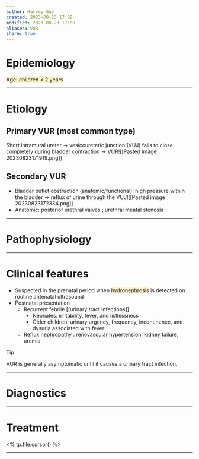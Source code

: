 ```yaml
---
author: Harvey Guo
created: 2023-08-23 17:08
modified: 2023-08-23 17:08
aliases: VUR
share: true
---
```

# Epidemiology
<span style="background:rgba(240, 200, 0, 0.2)">Age: children &lt; 2 years</span>

---
# Etiology
## Primary VUR (most common type)
Short intramural ureter → vesicoureteric junction (VUJ) fails to close completely during bladder contraction → VUR![[Pasted image 20230823171919.png]]
## Secondary VUR
- Bladder outlet obstruction (anatomic/functional): high pressure within the bladder → reflux of urine through the VUJ![[Pasted image 20230823172334.png]]
- Anatomic: posterior urethral valves ; urethral meatal stenosis

---
# Pathophysiology


---
# Clinical features
- Suspected in the prenatal period when <span style="background:rgba(240, 200, 0, 0.2)">hydronephrosis</span> is detected on routine antenatal ultrasound
- Postnatal presentation
	- Recurrent febrile [[urinary tract infections]]
		- Neonates: irritability, fever, and listlessness
		- Older children: urinary urgency, frequency, incontinence, and dysuria associated with fever
	- Reflux nephropathy : renovascular hypertension, kidney failure, uremia

>[!tip] 
>VUR is generally asymptomatic until it causes a urinary tract infection.

---
# Diagnostics


---
# Treatment
<% tp.file.cursor() %>

---
